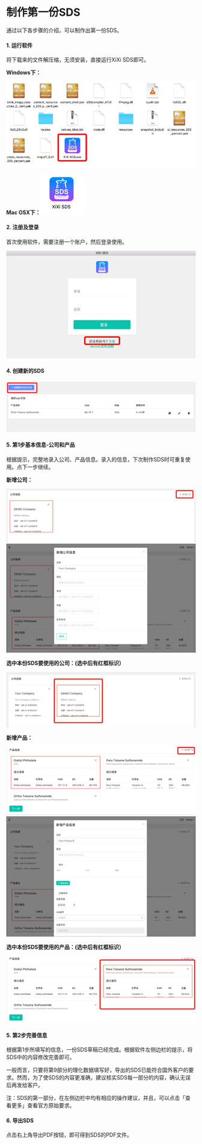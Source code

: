 # 制作第一份SDS

通过以下各步骤的介绍，可以制作出第一份SDS。

#### 1. 运行软件

将下载来的文件解压缩，无须安装，直接运行XiXi SDS即可。

**Windows下：**

![](/assets/windows.png)

**Mac OSX下：**![](/assets/mac.png)

#### 2. 注册及登录

首次使用软件，需要注册一个账户，然后登录使用。

![](/assets/login.png)

#### 4. 创建新的SDS

#### ![](/assets/newsds.png)

#### 5. 第1步基本信息-公司和产品

根据提示，完整地录入公司、产品信息。录入的信息，下次制作SDS时可重复使用。点下一步继续。

**新增公司：**

![](/assets/newcompany.png)  
![](/assets/createcompany2.png)

**选中本份SDS要使用的公司：\(选中后有红框标识）**

![](/assets/selectcompany.png)

**新增产品：**

![](/assets/newproduct.png)  
![](/assets/newproduct2.png)

**选中本份SDS要使用的产品：\(选中后有红框标识）**

![](/assets/selectproduct.png)

#### 5. 第2步完善信息

根据第1步所填写的信息，一份SDS草稿已经完成。根据软件左侧边栏的提示，将SDS中的内容修改完善即可。



一般而言，只要将第9部分的理化数据填写好，导出的SDS已能符合国外客户的要求。然而，为了使SDS的内容更准确，建议核实SDS每一部分的内容，确认无误后再发给客户。

注：SDS的第一部分，在左侧边栏中均有相应的操作建议，并且，可以点击「查看更多」查看官方原始要求。

#### 6. 导出SDS

点击右上角导出PDF按钮，即可得到SDS的PDF文件。

